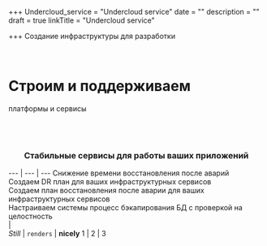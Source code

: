 +++
Undercloud_service = "Undercloud service"
date = ""
description = ""
draft = true
linkTitle = "Undercloud service"

+++
Создание инфраструктуры для разработки  
<br></br>
# Строим и поддерживаем
платформы и сервисы
<br></br>
<br></br>
### <center>**Стабильные сервисы для работы ваших приложений**</center>



--- | --- | ---
Снижение времени восстановления после аварий<br>Создаем DR план для ваших инфраструктурных сервисов<br>Создаем план восстановления после аварии для ваших инфраструктурных сервисов<br>Настраиваем системы процесс бэкапирования БД с проверкой на целостность<br>|  
*Still* | `renders` | **nicely**
1 | 2 | 3
